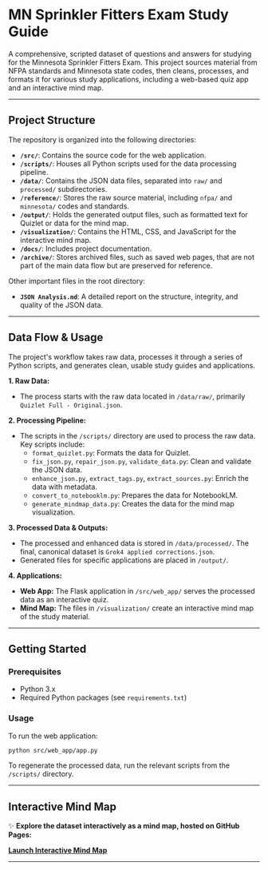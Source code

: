 # MN Sprinkler Fitters Exam Study Guide

A comprehensive, scripted dataset of questions and answers for studying for the Minnesota Sprinkler Fitters Exam. This project sources material from NFPA standards and Minnesota state codes, then cleans, processes, and formats it for various study applications, including a web-based quiz app and an interactive mind map.

---

## Project Structure

The repository is organized into the following directories:

- **`/src/`**: Contains the source code for the web application.
- **`/scripts/`**: Houses all Python scripts used for the data processing pipeline.
- **`/data/`**: Contains the JSON data files, separated into `raw/` and `processed/` subdirectories.
- **`/reference/`**: Stores the raw source material, including `nfpa/` and `minnesota/` codes and standards.
- **`/output/`**: Holds the generated output files, such as formatted text for Quizlet or data for the mind map.
- **`/visualization/`**: Contains the HTML, CSS, and JavaScript for the interactive mind map.
- **`/docs/`**: Includes project documentation.
- **`/archive/`**: Stores archived files, such as saved web pages, that are not part of the main data flow but are preserved for reference.

Other important files in the root directory:

- **`JSON Analysis.md`**: A detailed report on the structure, integrity, and quality of the JSON data.

---

## Data Flow & Usage

The project's workflow takes raw data, processes it through a series of Python scripts, and generates clean, usable study guides and applications.

**1. Raw Data:**
- The process starts with the raw data located in `/data/raw/`, primarily `Quizlet Full - Original.json`.

**2. Processing Pipeline:**
- The scripts in the `/scripts/` directory are used to process the raw data. Key scripts include:
    - `format_quizlet.py`: Formats the data for Quizlet.
    - `fix_json.py`, `repair_json.py`, `validate_data.py`: Clean and validate the JSON data.
    - `enhance_json.py`, `extract_tags.py`, `extract_sources.py`: Enrich the data with metadata.
    - `convert_to_notebooklm.py`: Prepares the data for NotebookLM.
    - `generate_mindmap_data.py`: Creates the data for the mind map visualization.

**3. Processed Data & Outputs:**
- The processed and enhanced data is stored in `/data/processed/`. The final, canonical dataset is `Grok4 applied corrections.json`.
- Generated files for specific applications are placed in `/output/`.

**4. Applications:**
- **Web App:** The Flask application in `/src/web_app/` serves the processed data as an interactive quiz.
- **Mind Map:** The files in `/visualization/` create an interactive mind map of the study material.

---

## Getting Started

### Prerequisites

- Python 3.x
- Required Python packages (see `requirements.txt`)

### Usage

To run the web application:

```bash
python src/web_app/app.py
```

To regenerate the processed data, run the relevant scripts from the `/scripts/` directory.

---

## Interactive Mind Map

✨ **Explore the dataset interactively as a mind map, hosted on GitHub Pages:**

**[Launch Interactive Mind Map](http.caseyjames669.github.io/MN_SprinklerFitters_Exam/visualization/)**

---